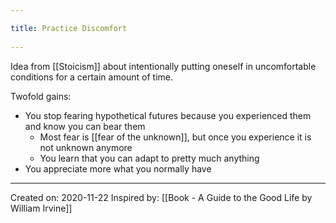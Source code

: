 ```yaml
---
title: Practice Discomfort 
---
```

Idea from [[Stoicism]] about intentionally putting oneself in uncomfortable conditions for a certain amount of time.

Twofold gains:
- You stop fearing hypothetical futures because you experienced them and know you can bear them
	- Most fear is [[fear of the unknown]], but once you experience it is not unknown anymore
	- You learn that you can adapt to pretty much anything
- You appreciate more what you normally have

-------------------
Created on: 2020-11-22
Inspired by: [[Book - A Guide to the Good Life by William Irvine]]
